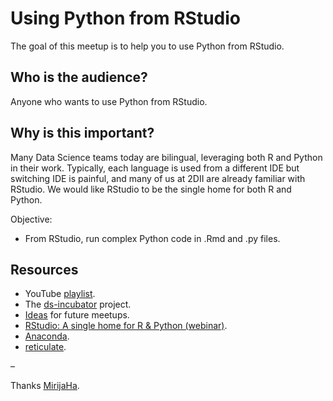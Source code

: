 
# Using Python from RStudio

The goal of this meetup is to help you to use Python from RStudio.

## Who is the audience?

Anyone who wants to use Python from RStudio.

## Why is this important?

Many Data Science teams today are bilingual, leveraging both R and
Python in their work. Typically, each language is used from a different
IDE but switching IDE is painful, and many of us at 2DII are already
familiar with RStudio. We would like RStudio to be the single home for
both R and Python.

Objective:

-   From RStudio, run complex Python code in .Rmd and .py files.

## Resources

-   YouTube [playlist](https://bit.ly/ds-incubator-videos).
-   The
    [ds-incubator](https://github.com/2DegreesInvesting/ds-incubator#ds-incubator)
    project.
-   [Ideas](https://bit.ly/dsi-ideas) for future meetups.
-   [RStudio: A single home for R & Python
    (webinar)](https://rstudio.com/resources/webinars/rstudio-a-single-home-for-r-and-python/).
-   [Anaconda](https://docs.continuum.io/anaconda/).
-   [reticulate](https://rstudio.github.io/reticulate/).

–

Thanks [MirijaHa](https://github.com/MirijaHa).
